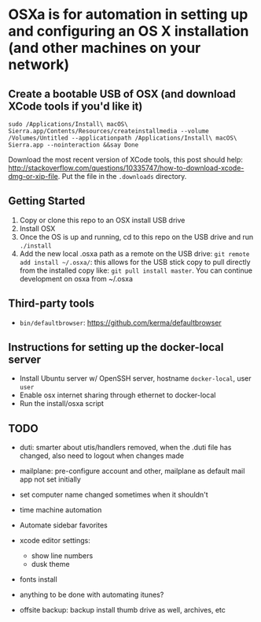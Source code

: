 # OSXa is for automation in setting up and configuring an OS X installation (and other machines on your network)

## Create a bootable USB of OSX (and download XCode tools if you'd like it)

```
sudo /Applications/Install\ macOS\ Sierra.app/Contents/Resources/createinstallmedia --volume /Volumes/Untitled --applicationpath /Applications/Install\ macOS\ Sierra.app --nointeraction &&say Done
```
Download the most recent version of XCode tools, this post should help: http://stackoverflow.com/questions/10335747/how-to-download-xcode-dmg-or-xip-file.  Put the file in the `.downloads` directory.


## Getting Started

1. Copy or clone this repo to an OSX install USB drive
2. Install OSX
3. Once the OS is up and running, cd to this repo on the USB drive and run `./install`
4. Add the new local .osxa path as a remote on the USB drive: `git remote add install ~/.osxa/`: this allows for the USB stick copy to pull directly from the installed copy like: `git pull install master`.  You can continue development on osxa from ~/.osxa

## Third-party tools
- `bin/defaultbrowser`: https://github.com/kerma/defaultbrowser

## Instructions for setting up the docker-local server

* Install Ubuntu server w/ OpenSSH server, hostname `docker-local`, user `user`
* Enable osx internet sharing through ethernet to docker-local
* Run the install/osxa script

## TODO

- duti: smarter about utis/handlers removed, when the .duti file has changed, also need to logout when changes made
- mailplane: pre-configure account and other, mailplane as default mail app not set initially
- set computer name changed sometimes when it shouldn't
- time machine automation
- Automate sidebar favorites
- xcode editor settings:
  - show line numbers
  - dusk theme
- fonts install
- anything to be done with automating itunes?

- offsite backup: backup install thumb drive as well, archives, etc
